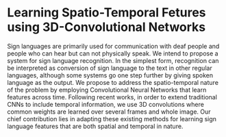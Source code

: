 # Learning Spatio-Temporal Fetures using 3D-Convolutional Networks

Sign languages are primarily used for communication with deaf people and people
who can hear but can not physically speak. We intend to propose a system for
sign language recognition. In the simplest form, recognition can be interpreted as
conversion of sign language to the text in other regular languages, although some
systems go one step further by giving spoken language as the output.
We propose to address the spatio-temporal nature of the problem by employing
Convolutional Neural Networks that learn features across time. Following recent
works, in order to extend traditional CNNs to include temporal information, we
use 3D convolutions where common weights are learned over several frames and
whole image. Our chief contribution lies in adapting these existing methods for
learning sign language features that are both spatial and temporal in nature.
